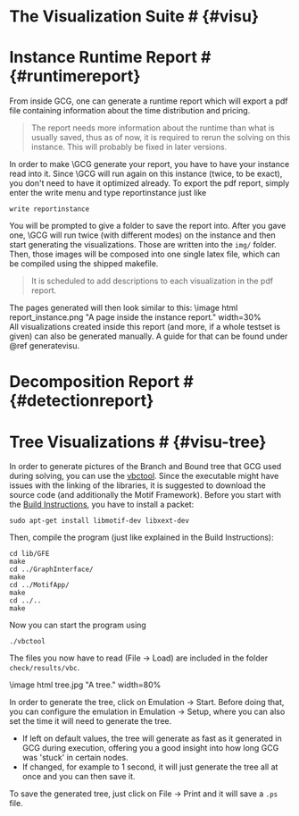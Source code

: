 # The Visualization Suite # {#visu}

# Instance Runtime Report # {#runtimereport}
From inside GCG, one can generate a runtime report which will export a pdf file containing information about the time distribution and pricing.

> The report needs more information about the runtime than what is usually saved, thus as of now, it is required to rerun the solving on this instance.
> This will probably be fixed in later versions.

In order to make \GCG generate your report, you have to have your instance read into it. Since \GCG will run again on this instance (twice, to be exact), you don't need to have it optimized already. To export the pdf report, simply enter the write menu and type reportinstance just like

    write reportinstance

You will be prompted to give a folder to save the report into. After you gave one, \GCG will run twice (with different modes) on the instance and then start generating the visualizations. Those are written into the `img/` folder. Then, those images will be composed into one single latex file, which can be compiled using the shipped makefile.

> It is scheduled to add descriptions to each visualization in the pdf report.

The pages generated will then look similar to this:
\image html report_instance.png "A page inside the instance report." width=30%
<br/>
All visualizations created inside this report (and more, if a whole testset is given) can also be generated manually. A guide for that can be found under @ref generatevisu.

# Decomposition Report # {#detectionreport}


# Tree Visualizations # {#visu-tree}
In order to generate pictures of the Branch and Bound tree that GCG used during solving, you can use the [vbctool](https://informatik.uni-koeln.de/ls-juenger/vbctool/). Since the executable might have issues with the linking of the libraries, it is suggested to download the source code (and additionally the Motif Framework). Before you start with the [Build Instructions](https://informatik.uni-koeln.de/fileadmin/projects/vbctool/INSTALL), you have to install a packet:

    sudo apt-get install libmotif-dev libxext-dev

Then, compile the program (just like explained in the Build Instructions):

    cd lib/GFE
    make
    cd ../GraphInterface/
    make
    cd ../MotifApp/
    make
    cd ../..
    make

Now you can start the program using

    ./vbctool

The files you now have to read (File -> Load) are included in the folder `check/results/vbc`.

\image html tree.jpg "A tree." width=80%

In order to generate the tree, click on Emulation -> Start. Before doing that, you can configure the emulation in Emulation -> Setup, where you can also set the time it will need to generate the tree.
- If left on default values, the tree will generate as fast as it generated in GCG during execution, offering you a good insight into how long GCG was 'stuck' in certain nodes.
- If changed, for example to 1 second, it will just generate the tree all at once and you can then save it.

To save the generated tree, just click on File -> Print and it will save a `.ps` file.

